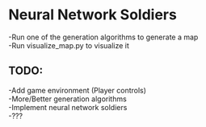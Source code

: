# Neural Network Soldiers
 
-Run one of the generation algorithms to generate a map  
-Run visualize_map.py to visualize it  
  
## TODO:
-Add game environment (Player controls)  
-More/Better generation algorithms  
-Implement neural network soldiers  
-???
